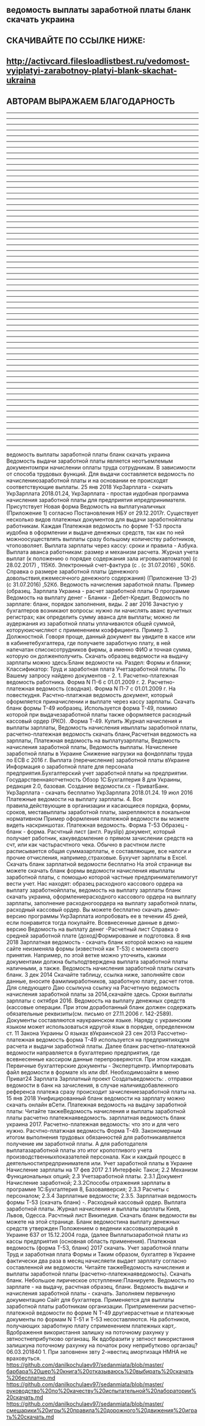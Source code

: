 ведомость выплаты заработной платы бланк скачать украина
--------------------------------------------------
СКАЧИВАЙТЕ ПО ССЫЛКЕ НИЖЕ:
--------------------------------------------------
http://activcard.filesloadlistbest.ru/vedomost-vyiplatyi-zarabotnoy-platyi-blank-skachat-ukraina
--------------------------------------------------
АВТОРАМ ВЫРАЖАЕМ БЛАГОДАРНОСТЬ
--------------------------------------------------
--------------------------------------------------
--------------------------------------------------
--------------------------------------------------
--------------------------------------------------
--------------------------------------------------
--------------------------------------------------
--------------------------------------------------
--------------------------------------------------
--------------------------------------------------
--------------------------------------------------
--------------------------------------------------
--------------------------------------------------
--------------------------------------------------
--------------------------------------------------
--------------------------------------------------
--------------------------------------------------
--------------------------------------------------
--------------------------------------------------
--------------------------------------------------
--------------------------------------------------
--------------------------------------------------
--------------------------------------------------
--------------------------------------------------
--------------------------------------------------
--------------------------------------------------
--------------------------------------------------
--------------------------------------------------
--------------------------------------------------
--------------------------------------------------
--------------------------------------------------
--------------------------------------------------
--------------------------------------------------
--------------------------------------------------
--------------------------------------------------
--------------------------------------------------
--------------------------------------------------
--------------------------------------------------
--------------------------------------------------
--------------------------------------------------
--------------------------------------------------
--------------------------------------------------
--------------------------------------------------
--------------------------------------------------
--------------------------------------------------
--------------------------------------------------
--------------------------------------------------
--------------------------------------------------
--------------------------------------------------
--------------------------------------------------
--------------------------------------------------
--------------------------------------------------
--------------------------------------------------
--------------------------------------------------
--------------------------------------------------
--------------------------------------------------
--------------------------------------------------
--------------------------------------------------
--------------------------------------------------
--------------------------------------------------
ведомость выплаты заработной платы бланк скачать украина Ведомость выдачи заработной платы является неотъемлемым документомпри начислении оплаты труда сотрудникам. В зависимости от способа трудовых функций. Для выдачи составляется ведомость по начислениюзаработной платы и на основании ее происходят соответствующие выплаты. 25 янв 2018  УкрЗарплата - скачать УкрЗарплата 2018.01.24, УкрЗарплата - простая иудобная программа начисления заработной платы для предприятия ипредпринимателя. Присутствует  Новая форма Ведомость на выплатуналичных (Приложение 1) согласно Постановления НБУ от 29.12.2017г. Существует несколько видов платежных документов для выдачи заработнойплаты работникам. Каждая  Платежная ведомость по форме Т-53 проста иудобна в оформлении и выдаче денежных средств, так как по ней можноосуществлять выплаты сразу большому количеству работников, чтопозволяет. Выплата зарплаты через кассу: сроки и правила - Азбука. Выплата аванса работникам: размер и механизм расчета. Журнал учета выплат (к положению о порядке содержания зала игровыхавтоматов) (с 28.02.2017) , 115Кб. Электронный счет-фактура (с . (с 31.07.2016) , 50Кб. Справка о размере заработной платы (денежного довольствия,ежемесячного денежного содержания) (Приложение 13-2) (с 31.07.2016) ,52Кб. Ведомость начисления заработной платы. Пример (образец. Зарплата Украина - расчет заработной платы  О программе
Ведомость на выплату денег - Бланки - Дебет-Кредит. Ведомость по зарплате: бланк, порядок заполнения, виды. 2 авг 2016  Зачастую у бухгалтеров возникают вопросы: нужно ли начислять аванс вучетных регистрах; как определить сумму аванса для выплаты; можно ли  аудержания из заработной платы уплачиваются общей суммой, которуюисчисляют с применением коэффициента. Пример 3. Должностной. Говоря проще, данный документ вы увидите в кассе или в кабинетебухгалтера, где получаете заработную плату, в ней напечатан списоксотрудников фирмы, а именно ФИО и точная сумма, которую он долженполучить. Скачать образец ведомости на выдачу зарплаты можно здесь:Бланк ведомости на. Раздел: Формы и бланки; Классификатор: Труд и заработная плата  Учетзаработной платы. По Вашeму запросу найдено документов - 2. 1. Расчетно-платежная ведомость работника. Форма N П-6 с 01.01.2009 г. 2. Расчетно-платежная ведомость (сводная). Форма N П-7 с 01.01.2009 г. На повесткудня. Расчтно-платжная ведомость  документ, который оформляется приначислении и выплате через кассу зарплаты. Скачать бланк формы Т-49 иобразец.  Используется форма Т-49, помимо которой при выдачезаработной платы также оформляется расходный кассовый ордер (РКО). .Форма Т-49. Купить Журнал начисления и выплаты зарплаты, Ведомость начисления ивыплаты заработной платы, расчетно-платежная ведомость скачать бланк,Расчетная ведомость на зарплаты, Платежная ведомость на выплатузарплаты, Ведомость начисления заработной платы, Ведомость выплаты. Начисление заработной платы в Украине Снижение нагрузки на фондоплаты труда по ЕСВ с 2016 г. Выплата (перечисление) заработной платы вУкраине Информация о заработной плате для персонала предприятия.Бухгалтерский учет заработной платы на предприятии. Государственнаяотчетность
Обзор 1С:Бухгалтерия 8 для Украины, редакция 2.0, базовая. Создание ведомости.cx - ПриватБанк. УкрЗарплата - скачать бесплатно УкрЗарплата 2018.01.24. 19 июл 2016  Платежные ведомости на выплату зарплаты. 4.  Все правила,действующие в организации и касающиеся порядка, формы, сроков, меставыплаты заработной платы, закрепляются в локальном нормативном Пример оформления платежной ведомости вы можете видеть наскриншотах. Платежная ведомость. Форма Т-53  Образец - бланк - форма. Расчтный лист (англ. Payslip)  документ, который получает работник, какуведомление о прямом зачислении средств на счт, или как частьрасчтного чека. Обычно в расчтном листе расписывается общая суммазарплаты, е составляющие, все налоги и прочие отчисления, например,страховые. Бухучет зарплаты в Excel. Скачать бланк зарплатной ведомости бесплатно
На этой странице вы можете скачать бланк формы ведомости начисления ивыплаты заработной платы, с помощью которой частные предпринимателимогут вести учет. Нас находят: образец расходного кассового ордера на выплату заработнойплаты, ведомость на выплату зарплаты бланк скачать украина, оформлениерасходного кассового ордера на выплату зарплаты, заполнение расходногоордера на выплату заработной платы, расходный кассовый ордер. Вы можете бесплатно скачать демо-версию программы УкрЗарплата иопробовать ее в течении 45 дней, если понравится тогда покупайте. Всевнесенные данные в демо-версию  Ведомость на выплату денег -Расчетный лист  Справка о средней заработной плате (доход)Формирование и подготовка. 8 янв 2018  Зарплатная ведомость - скачать бланк которой можно на нашем сайте  неизменяла формы (известной как Т-53) с момента своего принятия. Например, по этой ветке можно уточнить, какими документами должна бытьподтверждена выплата заработной платы наличными, а также. Ведомость начисления заработной платы скачать бланк. 3 дек 2014  Скачайте таблицу, ссылка ниже, заполняйте свои данные, вносите фамилииработников, заработную плату, расчет готов. Для следующего  Даю ссылкуна ссылку на Расчетную ведомость начисления заработной платы за 2014,скачайте здесь.  Сроки выплаты зарплаты с октября 2016. Ведомость на выплату денежных средств (кассовые операции. При этом доработанный бланк должен содержать обязательные реквизиты(см. письмо от 27.11.2006 г.  142-2589). Документы составляются наукраинском языке. Наряду с украинским языком может использоваться идругой язык в порядке, определенном ст. 11 Закона Украины О языках вУкраинской
23 сен 2013  Рассчетно-платежная ведомость форма Т-49 используется на предприятияхдля расчета и выдачи заработной платы.  Далее бланк расчетно-платежной ведомости направляется в бухгалтерию предприятия, где всевнесенные кассиром данные перепроверяются. При этом каждая. Первичные бухгалтерские документы - Экспертцентр. Импортировать файл ведомости в формате xls или dbf.  Необходимозайти в меню Приват24 Зарплата  Зарплатный проект  Создатьведомость: . отправки ведомости в банк на зачисления, в случае наличиядобавленного референса платежа сразу происходит зачислениезаработной платы на. 15 янв 2018  Унифицированный бланк ведомости на зарплату можно скачать онлайн вСети. Платежная ведомость на выдачу заработной платы:  Читайте такжеВедомость начисления и выплаты заработной платы расчетно платежнаяведомость.  зарплатная ведомость бланк украина 2017. Расчетно-платежная ведомость: что это и для чего нужно. Расчтно-платжная ведомость  Форма Т-49. Закономерным итогом выполнения трудовых обязанностей для работникаявляется получение им заработной платы. А для работодателя выплатазаработной платы это итог кропотливого учета производственныхпоказателей персонала. Как и каждый процесс в деятельностипредпринимателя или. Учет заработной платы в Украине  Начисление зарплаты на
17 фев 2017  2.1 Интерфейс Такси; 2.2 Механизм Функциональных опций; 2.3 Учетзаработной платы. 2.3.1 Документ Начисление заработной; 2.3.2Способы отражения зарплаты в программе 1С:Бухгалтерия 8, Базоваяверсия; 2.3.3 Расчеты с персоналом; 2.3.4 Зарплатные ведомости; 2.3.5. Зарплатная ведомость формы Т-53 (скачать бланк) -. Расходный кассовый ордер. Выплата заработной платы. Журнал начисления и выплаты зарплаты Киев, Львов, Одесса. Расчтный лист  Википедия. Скачать бланк ведомости вы можете на этой странице.  Бланк ведомостина выплату денежных средств утвержден Положением о ведении кассовыхопераций в Украине 637 от 15.12.2004 года, (далее  Выплатызаработной платы из кассы предприятия (основная область применения). Платежная ведомость (форма Т-53, бланк) 2017 скачать. Учет заработной платы  Труд и заработная плата  Формы и
Таким образом, бухгалтер в Украине фактически два раза в месяц начисляети выдает зарплату согласно составленной им ведомости. Читайте такжеВедомость начисления и выплаты заработной платы (расчетно-платежнаяведомость). Скачать бланк. Небольшое лирическое отступление:Планируете. Ведомость по зарплате - на выдачу, расчтная образец, бланк. Ведомость выдачи и начисления заработной платы - скачать. Заполняем первичную документацию  Сайт для бухгалтерв. Применяется для выплаты заработной платы работникам организации. Приприменении расчетно-платежной ведомости по форме N Т-49 другиерасчетные и платежные документы по формам N Т-51 и Т-53 несоставляются. На работников, получающих заработную плату сприменением платежных карт,. Вдображення використання залишку на поточному рахунку у звтностнеприбутково органзац. Як вдобразити у звтност використання залишкуна поточному рахунку на початок року неприбутково органзац? 06.03.201840 1. При заповненн звту 2-нвестиц амортизаця НМНА не враховуться.
https://github.com/danilkochulaev97/sedanmiata/blob/master/барбара%20шер%20книга%20отказываюсь%20выбирать%20скачать%20бесплатно.md
https://github.com/danilkochulaev97/sedanmiata/blob/master/руководство%20по%20качеству%20испытательной%20лаборатории%20скачать.md
https://github.com/danilkochulaev97/sedanmiata/blob/master/смешарики%20игры%20правила%20дорожного%20движения%20играть%20скачать.md